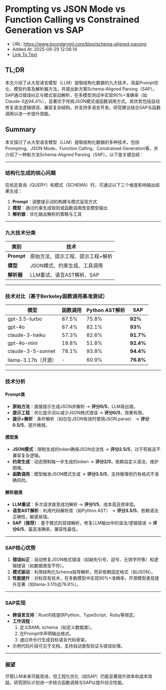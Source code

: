 # Prompting vs JSON Mode vs Function Calling vs Constrained Generation vs SAP
- URL: https://www.boundaryml.com/blog/schema-aligned-parsing
- Added At: 2025-06-29 12:06:14
- [Link To Text](2025-06-29-prompting-vs-json-mode-vs-function-calling-vs-constrained-generation-vs-sap_raw.md)

## TL;DR


本文介绍了从大型语言模型（LLM）提取结构化数据的九大技术，涵盖Prompt优化、模型约束及解析器方法，并提出新方案Schema-Aligned Parsing（SAP）。SAP通过错误纠正与模式驱动解析，在多模型测试中实现90%+准确率（如Claude-3达94.4%），显著优于传统JSON模式或函数调用方式。其优势包括自动修复语法逻辑错误、兼容复杂结构，并支持多语言开发。研究建议结合SAP与函数调用以进一步提升效能。

## Summary


本文探讨了从大型语言模型（LLM）提取结构化数据的多种技术，包括Prompting、JSON Mode、Function Calling、Constrained Generation等，并介绍了一种新方法Schema-Aligned Parsing（SAP）。以下是关键总结：

---

### **结构化生成的核心问题**
在给定查询（QUERY）和模式（SCHEMA）时，可通过以下三个维度影响输出结果生成：
1. **Prompt**：调整提示词的构建与模式呈现方式
2. **模型**：通过约束生成规则或函数调用改变模型输出
3. **解析器**：优化输出解析的策略与工具

---

### **九大技术分类**
| 类别       | 技术                     |
|------------|--------------------------|
| **Prompt** | 原始方法、提示工程、提示工程+解析   |
| **模型**   | JSON模式、约束生成、工具调用       |
| **解析器** | LLM重试、语言AST解析、SAP         |

---

### **技术对比（基于Berkeley函数调用基准测试）**
| **模型**             | 函数调用   | Python AST解析 | SAP      |
|----------------------|------------|----------------|----------|
| gpt-3.5-turbo        | 87.5%      | 75.8%          | **92%**  |
| gpt-4o               | 87.4%      | 82.1%          | **93%**  |
| claude-3-haiku       | 57.3%      | 82.6%          | **91.7%**|
| gpt-4o-mini          | 19.8%      | 51.8%          | **92.4%**|
| claude-3-5-sonnet    | 78.1%      | 93.8%          | **94.4%**|
| llama-3.17b（开源）  | -          | 60.9%          | **76.8%**|

---

### **技术分析**
#### **Prompt类**
- **原始方法**：直接提示生成JSON并解析 → **评分0/5**，LLM易出错。
- **提示工程**：优化提示词以减少JSON格式错误 → **评分0/5**，效果有限。
- **提示+解析**：条件解析（如仅在JSON有效时使用JSON.parse） → **评分0.5/5**，提升微弱。

#### **模型类**
- **JSON模式**：限制生成的token确保JSON合法性 → **评分2.5/5**，过于死板且不兼容复杂逻辑。
- **约束生成**：动态限制每一步生成的token → **评分2/5**，依赖自定义语法，维护困难。
- **函数调用**：模型触发JSON模式生成 → **评分3.5/5**，支持推理但仍有格式不准确风险。

#### **解析器类**
- **LLM重试**：多次请求直至成功解析 → **评分1/5**，成本高且效率低。
- **语言AST解析**：利用代码解析库（如Python AST） → **评分3.5/5**，依赖语法正确性，敏感易错。
- **SAP（推荐）**：基于模式的容错解析，修复LLM输出中的语法/逻辑错误 → **评分6/5**，最高准确率，兼容性最佳。

---

### **SAP核心优势**
1. **错误纠正**：自动修复JSON格式错误（如缺失引号、逗号、无效字符等）和逻辑错误（如数据类型不符）。
2. **模式驱动**：利用结构化Schema指导解析，而非依赖固定格式（如JSON）。
3. **性能提升**：对标现有技术，在多数模型中实现90%+准确率，开源模型表现提升显著（如llama-3.17b达76.8%）。

---

### **SAP实现**
- **跨语言支持**：Rust内核提供Python、TypeScript、Ruby等绑定。
- **工作流程**：
  1. 定义BAML schema（如定义数据类）。
  2. 在Prompt中声明输出格式。
  3. 通过命令行生成目标语言代码骨架。
- 示例代码片段可见于文档，支持自动类型验证与错误处理。

---

### **展望**
尽管LLM未来可能改进，但工程化优化（如SAP）仍能显著提升效率和成本效益。研究团队计划进一步结合函数调用与SAP以提升综合性能。
